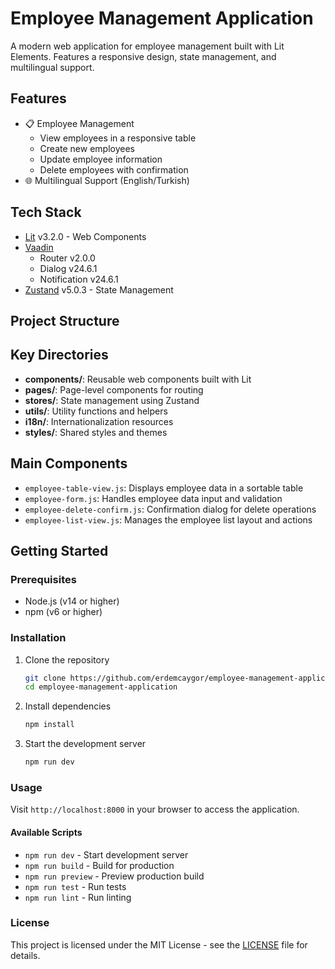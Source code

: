 # Employee Management Application

A modern web application for employee management built with Lit Elements. Features a responsive design, state management, and multilingual support.

## Features

- 📋 Employee Management
  - View employees in a responsive table
  - Create new employees
  - Update employee information
  - Delete employees with confirmation
- 🌐 Multilingual Support (English/Turkish)

## Tech Stack

- [Lit](https://lit.dev/) v3.2.0 - Web Components
- [Vaadin](https://vaadin.com/)
  - Router v2.0.0
  - Dialog v24.6.1
  - Notification v24.6.1
- [Zustand](https://github.com/pmndrs/zustand) v5.0.3 - State Management

## Project Structure

## Key Directories

- **components/**: Reusable web components built with Lit
- **pages/**: Page-level components for routing
- **stores/**: State management using Zustand
- **utils/**: Utility functions and helpers
- **i18n/**: Internationalization resources
- **styles/**: Shared styles and themes

## Main Components

- `employee-table-view.js`: Displays employee data in a sortable table
- `employee-form.js`: Handles employee data input and validation
- `employee-delete-confirm.js`: Confirmation dialog for delete operations
- `employee-list-view.js`: Manages the employee list layout and actions

## Getting Started

### Prerequisites

- Node.js (v14 or higher)
- npm (v6 or higher)

### Installation

1. Clone the repository
   ```bash
   git clone https://github.com/erdemcaygor/employee-management-application.git
   cd employee-management-application
   ```

2. Install dependencies
   ```bash
   npm install
   ```

3. Start the development server
   ```bash
   npm run dev
   ```

### Usage

Visit `http://localhost:8000` in your browser to access the application.

#### Available Scripts

- `npm run dev` - Start development server
- `npm run build` - Build for production
- `npm run preview` - Preview production build
- `npm run test` - Run tests
- `npm run lint` - Run linting

### License

This project is licensed under the MIT License - see the [LICENSE](LICENSE) file for details.
